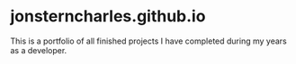 # jonsterncharles.github.io

This is a portfolio of all finished projects I have completed during my years as a developer.
